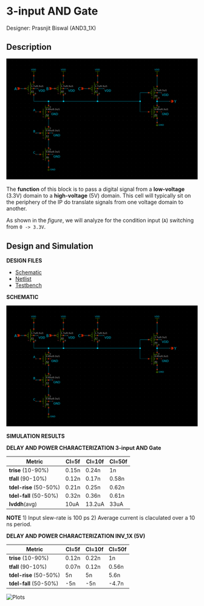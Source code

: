 # 3-input AND Gate

Designer: Prasnjit Biswal (AND3_1X)

## Description

![3-input AND Gate Block Diagram and anlaysis](./gf180mcu_osu_sc_gp12t3v3_and3_1.png)

The **function** of this block is to pass a digital signal from a **low-voltage** (3.3V) domain to a **high-voltage** (5V) domain. This cell will typically sit on the periphery of the IP do translate signals from one voltage domain to another. 

As shown in the _figure_, we will analyze for the condition input (`A`) switching from `0 -> 3.3V`.
## Design and Simulation

**DESIGN FILES**

- [Schematic](./gf180mcu_osu_sc_gp12t3v3_and3_1.sch)
- [Netlist](./gf180mcu_osu_sc_gp12t3v3_and3_1.spice)
- [Testbench](../../../../tb_digital/tb_and3_12t/TBgf180mcu_osu_sc_gp12t3v3_and3_1.spice)

**SCHEMATIC**

![Schematic](./gf180mcu_osu_sc_gp12t3v3_and3_1.png)


**SIMULATION RESULTS**

**DELAY AND POWER CHARACTERIZATION 3-input AND Gate**

| Metric | Cl=5f | Cl=10f | Cl=50f |
|--------|-------|--------|--------|
| **trise** (10-90%)| 0.15n | 0.24n | 1n |
| **tfall** (90-10%) | 0.12n | 0.17n | 0.58n |
| **tdel-rise** (50-50%) | 0.21n | 0.25n | 0.62n |
| **tdel-fall** (50-50%) | 0.32n | 0.36n | 0.61n |
| **Ivddh**(avg) | 10uA | 13.2uA | 33uA |

**NOTE** 1) Input slew-rate is 100 ps 2) Average current is claculated over a 10 ns period.

**DELAY AND POWER CHARACTERIZATION INV_1X (5V)**


| Metric | Cl=5f | Cl=10f | Cl=50f |
|--------|-------|--------|--------|
| **trise** (10-90%)| 0.12n | 0.22n | 1n |
| **tfall** (90-10%) | 0.07n | 0.12n | 0.56n |
| **tdel-rise** (50-50%) | 5n | 5n | 5.6n |
| **tdel-fall** (50-50%) | -5n | -5n | -4.7n |

![Plots](./plot-and3_12t.png)

